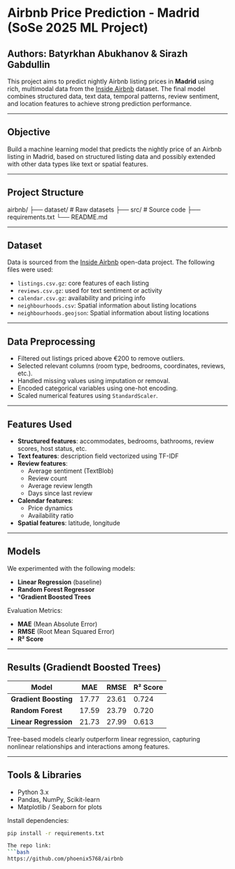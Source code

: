 # Airbnb Price Prediction - Madrid (SoSe 2025 ML Project)

## Authors: Batyrkhan Abukhanov & Sirazh Gabdullin

This project aims to predict nightly Airbnb listing prices in **Madrid** using rich, multimodal data from the [Inside Airbnb](http://insideairbnb.com/) dataset. The final model combines structured data, text data, temporal patterns, review sentiment, and location features to achieve strong prediction performance.

---

## Objective

Build a machine learning model that predicts the nightly price of an Airbnb listing in Madrid, based on structured listing data and possibly extended with other data types like text or spatial features.

---

## Project Structure
airbnb/
├── dataset/ # Raw datasets
├── src/ # Source code 
├── requirements.txt
└── README.md


---

## Dataset

Data is sourced from the [Inside Airbnb](http://insideairbnb.com/get-the-data.html) open-data project. The following files were used:

- `listings.csv.gz`: core features of each listing
- `reviews.csv.gz`: used for text sentiment or activity
- `calendar.csv.gz`: availability and pricing info
- `neighbourhoods.csv`: Spatial information about listing locations
- `neighbourhoods.geojson`: Spatial information about listing locations

---

## Data Preprocessing

- Filtered out listings priced above €200 to remove outliers.
- Selected relevant columns (room type, bedrooms, coordinates, reviews, etc.).
- Handled missing values using imputation or removal.
- Encoded categorical variables using one-hot encoding.
- Scaled numerical features using `StandardScaler`.

---

## Features Used
- **Structured features**: accommodates, bedrooms, bathrooms, review scores, host status, etc.
- **Text features**: description field vectorized using TF-IDF
- **Review features**: 
  - Average sentiment (TextBlob)
  - Review count
  - Average review length
  - Days since last review
- **Calendar features**:
  - Price dynamics
  - Availability ratio
- **Spatial features**: latitude, longitude 

---

## Models

We experimented with the following models:

-  **Linear Regression** (baseline)
-  **Random Forest Regressor**
-  ***Gradient Boosted Trees**

Evaluation Metrics:
- **MAE** (Mean Absolute Error)
- **RMSE** (Root Mean Squared Error)
- **R² Score**

---

## Results (Gradiendt Boosted Trees)

| Model               | MAE   | RMSE  | R² Score |
|--------------------|-------|-------|----------|
| **Gradient Boosting** | 17.77 | 23.61 | 0.724    |
| **Random Forest**     | 17.59 | 23.79 | 0.720    |
| **Linear Regression** | 21.73 | 27.99 | 0.613    |

Tree-based models clearly outperform linear regression, capturing nonlinear relationships and interactions among features.

---

## Tools & Libraries

- Python 3.x
- Pandas, NumPy, Scikit-learn
- Matplotlib / Seaborn for plots

Install dependencies:

```bash
pip install -r requirements.txt

The repo link:
```bash
https://github.com/phoenix5768/airbnb
